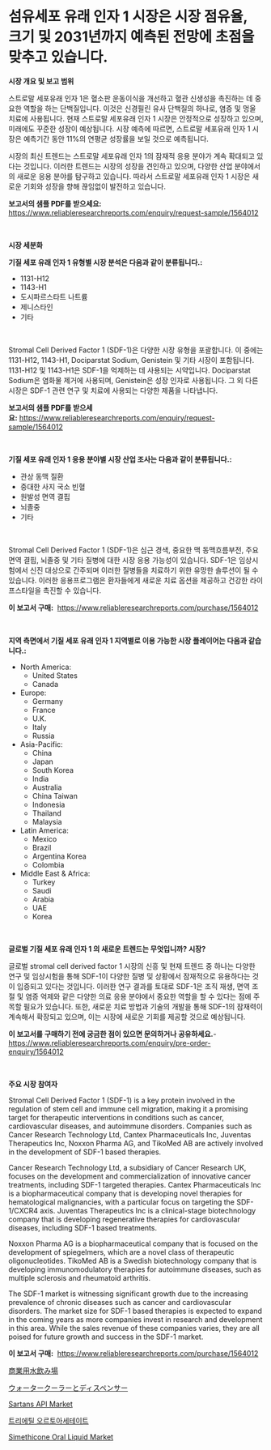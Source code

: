 <p><h1>섬유세포 유래 인자 1 시장은 시장 점유율, 크기 및 2031년까지 예측된 전망에 초점을 맞추고 있습니다.</h1></p><p><strong>시장 개요 및 보고 범위</strong></p>
<p><p>스트로말 세포유래 인자 1은 혈소판 운동이식을 개선하고 혈관 신생성을 촉진하는 데 중요한 역할을 하는 단백질입니다. 이것은 신경필린 유사 단백질의 하나로, 염증 및 멍울 치료에 사용됩니다. 현재 스트로말 세포유래 인자 1 시장은 안정적으로 성장하고 있으며, 미래에도 꾸준한 성장이 예상됩니다. 시장 예측에 따르면, 스트로말 세포유래 인자 1 시장은 예측기간 동안 11%의 연평균 성장률을 보일 것으로 예측됩니다. </p><p>시장의 최신 트렌드는 스트로말 세포유래 인자 1의 잠재적 응용 분야가 계속 확대되고 있다는 것입니다. 이러한 트렌드는 시장의 성장을 견인하고 있으며, 다양한 산업 분야에서의 새로운 응용 분야를 탐구하고 있습니다. 따라서 스트로말 세포유래 인자 1 시장은 새로운 기회와 성장을 향해 끊임없이 발전하고 있습니다.</p></p>
<p><strong>보고서의 샘플 PDF를 받으세요:</strong> <a href="https://www.reliableresearchreports.com/enquiry/request-sample/1564012">https://www.reliableresearchreports.com/enquiry/request-sample/1564012</a></p>
<p>&nbsp;</p>
<p><strong>시장 세분화</strong></p>
<p><strong>기질 세포 유래 인자 1 유형별 시장 분석은 다음과 같이 분류됩니다.:</strong></p>
<p><ul><li>1131-H12</li><li>1143-H1</li><li>도시파르스타트 나트륨</li><li>제니스타인</li><li>기타</li></ul></p>
<p>&nbsp;</p>
<p><p>Stromal Cell Derived Factor 1 (SDF-1)은 다양한 시장 유형을 포괄합니다. 이 중에는 1131-H12, 1143-H1, Dociparstat Sodium, Genistein 및 기타 시장이 포함됩니다. 1131-H12 및 1143-H1은 SDF-1을 억제하는 데 사용되는 시약입니다. Dociparstat Sodium은 염화물 제거에 사용되며, Genistein은 성장 인자로 사용됩니다. 그 외 다른 시장은 SDF-1 관련 연구 및 치료에 사용되는 다양한 제품을 나타냅니다.</p></p>
<p><strong>보고서의 샘플 PDF를 받으세요:</strong>&nbsp;<a href="https://www.reliableresearchreports.com/enquiry/request-sample/1564012">https://www.reliableresearchreports.com/enquiry/request-sample/1564012</a></p>
<p>&nbsp;</p>
<p><strong> 기질 세포 유래 인자 1 응용 분야별 시장 산업 조사는 다음과 같이 분류됩니다.:</strong></p>
<p><ul><li>관상 동맥 질환</li><li>중대한 사지 국소 빈혈</li><li>원발성 면역 결핍</li><li>뇌졸중</li><li>기타</li></ul></p>
<p>&nbsp;</p>
<p><p>Stromal Cell Derived Factor 1 (SDF-1)은 심근 경색, 중요한 맥 동맥흐름부전, 주요면역 결핍, 뇌졸중 및 기타 질병에 대한 시장 응용 가능성이 있습니다. SDF-1은 임상시험에서 신진 대상으로 간주되며 이러한 질병들을 치료하기 위한 유망한 솔루션이 될 수 있습니다. 이러한 응용프로그램은 환자들에게 새로운 치료 옵션을 제공하고 건강한 라이프스타일을 촉진할 수 있습니다.</p></p>
<p><strong>이 보고서 구매:</strong>&nbsp; <a href="https://www.reliableresearchreports.com/purchase/1564012">https://www.reliableresearchreports.com/purchase/1564012</a></p>
<p>&nbsp;</p>
<p><strong>지역 측면에서 기질 세포 유래 인자 1 지역별로 이용 가능한 시장 플레이어는 다음과 같습니다.:</strong></p>
<p><ul>
    <li>
        North America:
        <ul>
            <li>United States</li>
            <li>Canada</li>
        </ul>
    </li>
    <li>
        Europe:
        <ul>
            <li>Germany</li>
            <li>France</li>
            <li>U.K.</li>
            <li>Italy</li>
            <li>Russia</li>
        </ul>
    </li>
    <li>
        Asia-Pacific:
        <ul>
            <li>China</li>
            <li>Japan</li>
            <li>South Korea</li>
            <li>India</li>
            <li>Australia</li>
            <li>China Taiwan</li>
            <li>Indonesia</li>
            <li>Thailand</li>
            <li>Malaysia</li>
        </ul>
    </li>
    <li>
        Latin America:
        <ul>
            <li>Mexico</li>
            <li>Brazil</li>
            <li>Argentina Korea</li>
            <li>Colombia</li>
        </ul>
    </li>
    <li>
        Middle East & Africa:
        <ul>
            <li>Turkey</li>
            <li>Saudi</li>
            <li>Arabia</li>
            <li>UAE</li>
            <li>Korea</li>
        </ul>
    </li>
    </ul></p>
<p>&nbsp;</p>
<p><strong>글로벌 기질 세포 유래 인자 1 의 새로운 트렌드는 무엇입니까? 시장?</strong></p>
<p><p>글로벌 stromal cell derived factor 1 시장의 신흥 및 현재 트렌드 중 하나는 다양한 연구 및 임상시험을 통해 SDF-1이 다양한 질병 및 상황에서 잠재적으로 유용하다는 것이 입증되고 있다는 것입니다. 이러한 연구 결과를 토대로 SDF-1은 조직 재생, 면역 조절 및 염증 억제와 같은 다양한 의료 응용 분야에서 중요한 역할을 할 수 있다는 점에 주목할 필요가 있습니다. 또한, 새로운 치료 방법과 기술의 개발을 통해 SDF-1의 잠재력이 계속해서 확장되고 있으며, 이는 시장에 새로운 기회를 제공할 것으로 예상됩니다.</p></p>
<p><strong>이 보고서를 구매하기 전에 궁금한 점이 있으면 문의하거나 공유하세요.</strong>- <a href="https://www.reliableresearchreports.com/enquiry/pre-order-enquiry/1564012">https://www.reliableresearchreports.com/enquiry/pre-order-enquiry/1564012</a></p>
<p>&nbsp;</p>
<p><strong>주요 시장 참여자</strong></p>
<p><p>Stromal Cell Derived Factor 1 (SDF-1) is a key protein involved in the regulation of stem cell and immune cell migration, making it a promising target for therapeutic interventions in conditions such as cancer, cardiovascular diseases, and autoimmune disorders. Companies such as Cancer Research Technology Ltd, Cantex Pharmaceuticals Inc, Juventas Therapeutics Inc, Noxxon Pharma AG, and TikoMed AB are actively involved in the development of SDF-1 based therapies.</p><p>Cancer Research Technology Ltd, a subsidiary of Cancer Research UK, focuses on the development and commercialization of innovative cancer treatments, including SDF-1 targeted therapies. Cantex Pharmaceuticals Inc is a biopharmaceutical company that is developing novel therapies for hematological malignancies, with a particular focus on targeting the SDF-1/CXCR4 axis. Juventas Therapeutics Inc is a clinical-stage biotechnology company that is developing regenerative therapies for cardiovascular diseases, including SDF-1 based treatments.</p><p>Noxxon Pharma AG is a biopharmaceutical company that is focused on the development of spiegelmers, which are a novel class of therapeutic oligonucleotides. TikoMed AB is a Swedish biotechnology company that is developing immunomodulatory therapies for autoimmune diseases, such as multiple sclerosis and rheumatoid arthritis.</p><p>The SDF-1 market is witnessing significant growth due to the increasing prevalence of chronic diseases such as cancer and cardiovascular disorders. The market size for SDF-1 based therapies is expected to expand in the coming years as more companies invest in research and development in this area. While the sales revenue of these companies varies, they are all poised for future growth and success in the SDF-1 market.</p></p>
<p><strong>이 보고서 구매:</strong>&nbsp;&nbsp;<a href="https://www.reliableresearchreports.com/purchase/1564012">https://www.reliableresearchreports.com/purchase/1564012</a></p>
<p><p><a href="https://github.com/bevdtkn4419963/Market-Research-Report-List-1/blob/main/94800836990.md">商業用水飲み場</a></p><p><a href="https://github.com/MosesSpinka1914/Market-Research-Report-List-1/blob/main/81798006991.md">ウォータークーラーとディスペンサー</a></p><p><a href="https://issuu.com/reportprime-2/docs/sartans-api-market-size-2030.pptx">Sartans API Market</a></p><p><a href="https://medium.com/@jerrodhilll68/%ED%8A%B8%EB%A6%AC%EC%97%90%ED%8B%B8-%EC%98%AC%ED%86%A0%EC%95%84%EC%84%B8%ED%85%8C%EC%9D%B4%ED%8A%B8-%EC%8B%9C%EC%9E%A5-%EA%B2%BD%EC%9F%81-%EB%B6%84%EC%84%9D-%EC%8B%9C%EC%9E%A5-%EB%8F%99%ED%96%A5-%EB%B0%8F-2031%EB%85%84%EA%B9%8C%EC%A7%80%EC%9D%98-%EC%98%88%EC%B8%A1-c2edf047ad8c">트리에틸 오르토아세테이트</a></p><p><a href="https://issuu.com/reportprime-2/docs/simethicone-oral-liquid-market-size-2030.pptx">Simethicone Oral Liquid Market</a></p></p>
